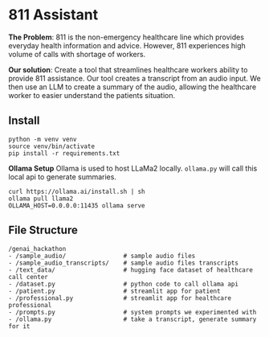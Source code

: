 # 811 Assistant

**The Problem**: 811 is the non-emergency healthcare line which provides everyday health information and advice.
However, 811 experiences high volume of calls with shortage of workers.

**Our solution**: Create a tool that streamlines healthcare workers ability to provide 811 assistance.
Our tool creates a transcript from an audio input.
We then use an LLM to create a summary of the audio, allowing the healthcare worker to easier understand the patients situation.

## Install

```
python -m venv venv
source venv/bin/activate
pip install -r requirements.txt
```

**Ollama Setup**
Ollama is used to host LLaMa2 locally. `ollama.py` will call this local api to generate summaries.
```
curl https://ollama.ai/install.sh | sh
ollama pull llama2
OLLAMA_HOST=0.0.0.0:11435 ollama serve
```

## File Structure

```
/genai_hackathon
- /sample_audio/                # sample audio files
- /sample_audio_transcripts/    # sample audio files transcripts
- /text_data/                   # hugging face dataset of healthcare call center
- /dataset.py                   # python code to call ollama api
- /patient.py                   # streamlit app for patient
- /professional.py              # streamlit app for healthcare professional
- /prompts.py                   # system prompts we experimented with
- /ollama.py                    # take a transcript, generate summary for it
```
